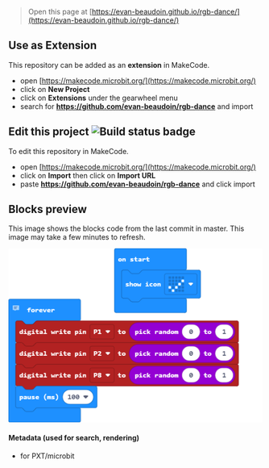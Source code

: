 
> Open this page at [https://evan-beaudoin.github.io/rgb-dance/](https://evan-beaudoin.github.io/rgb-dance/)

## Use as Extension

This repository can be added as an **extension** in MakeCode.

* open [https://makecode.microbit.org/](https://makecode.microbit.org/)
* click on **New Project**
* click on **Extensions** under the gearwheel menu
* search for **https://github.com/evan-beaudoin/rgb-dance** and import

## Edit this project ![Build status badge](https://github.com/evan-beaudoin/rgb-dance/workflows/MakeCode/badge.svg)

To edit this repository in MakeCode.

* open [https://makecode.microbit.org/](https://makecode.microbit.org/)
* click on **Import** then click on **Import URL**
* paste **https://github.com/evan-beaudoin/rgb-dance** and click import

## Blocks preview

This image shows the blocks code from the last commit in master.
This image may take a few minutes to refresh.

![A rendered view of the blocks](https://github.com/evan-beaudoin/rgb-dance/raw/master/.github/makecode/blocks.png)

#### Metadata (used for search, rendering)

* for PXT/microbit
<script src="https://makecode.com/gh-pages-embed.js"></script><script>makeCodeRender("{{ site.makecode.home_url }}", "{{ site.github.owner_name }}/{{ site.github.repository_name }}");</script>
